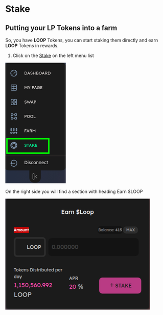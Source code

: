 # Stake

## Putting your LP Tokens into a farm <a id="putting-your-lp-tokens-into-a-farm"></a>

So, you have **LOOP** Tokens, you can start staking them directly and earn **LOOP** Tokens in rewards.

1. Click on the [Stake](https://tequila-graph.loop.markets/loop-stake#stake) on the left menu list

![](../.gitbook/assets/stake.jpg)

On the right side you will find a section with heading Earn $LOOP

![](../.gitbook/assets/earn-loop.jpg)



